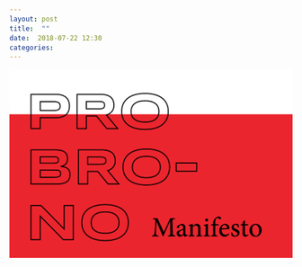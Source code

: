```yaml
---
layout: post
title:  ""
date:  2018-07-22 12:30
categories: 
---
```


![No more pro-bono work for genius art bros.](/img/blog/2018-07/07-22.png)
